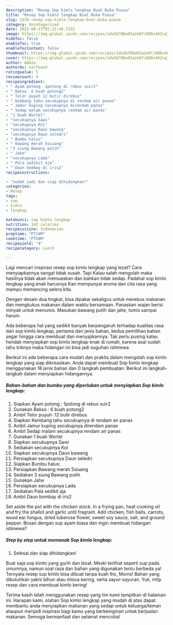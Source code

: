 ```yaml
---
description: "Resep Sop kimlo lengkap Buat Buka Puasa"
title: "Resep Sop kimlo lengkap Buat Buka Puasa"
slug: 1528-resep-sop-kimlo-lengkap-buat-buka-puasa
category: Uncategorized
date: 2022-06-27T05:22:49.732Z
image: https://img-global.cpcdn.com/recipes/1da56786e03a2e0f/680x482cq70/sop-kimlo-lengkap-foto-resep-utama.jpg
hideToc: false
enableToc: true
enableTocContent: false
thumbnail: https://img-global.cpcdn.com/recipes/1da56786e03a2e0f/680x482cq70/sop-kimlo-lengkap-foto-resep-utama.jpg
cover: https://img-global.cpcdn.com/recipes/1da56786e03a2e0f/680x482cq70/sop-kimlo-lengkap-foto-resep-utama.jpg
author: Admin
authorAv: notfound
ratingvalue: 5
reviewcount: 9
recipeingredient:
- " Ayam potong  1potong di rebus suir2"
- " Bakso  6 buah potong2"
- " Telor puyuh 12 butir direbus"
- " Kembang tahu secukupnya di rendam air panas"
- " Jamur kuping secukupnya direndam panas"
- " Sedap malam secukupnya rendam air panas"
- "1 buah Wortel"
- "secukupnya Sawi"
- "secukupnya Kol"
- "secukupnya Daun bawang"
- "secukupnya Daun seledri"
- " Bumbu halus"
- " Bawang merah 5siuang"
- "3 siung Bawang putih"
- " Jahe"
- "secukupnya Lada"
- " Pala sedikit aja"
- " Daun bombay di iris2"
recipeinstructions:

- "Sudah jadi dan siap dihidangkan!"
categories:
- Resep
tags:
- sop
- kimlo
- lengkap

katakunci: sop kimlo lengkap 
nutrition: 142 calories
recipecuisine: Indonesian
preptime: "PT14M"
cooktime: "PT58M"
recipeyield: "4"
recipecategory: Lunch

---
```



Lagi mencari inspirasi resep sop kimlo lengkap yang lezat? Cara menyiapkannya sangat tidak susah. Tapi Kalau salah mengolah maka hasilnya tidak akan memuaskan dan bahkan tidak sedap. Padahal sop kimlo lengkap yang enak harusnya Kan mempunyai aroma dan cita rasa yang mampu memancing selera kita.


Dengan desain dua tingkat, bisa dipakai sekaligus untuk merebus makanan dan mengkukus makanan dalam waktu bersamaan. Panaskan wajan berisi minyak untuk menumis. Masukan bawang putih dan jahe, tumis sampai harum.

Ada beberapa hal yang sedikit banyak berpengaruh terhadap kualitas rasa dari sop kimlo lengkap, pertama dari jenis bahan, kedua pemilihan bahan segar hingga cara membuat dan menyajikannya. Tak perlu pusing kalau hendak menyiapkan sop kimlo lengkap enak di rumah, karena asal sudah tahu triknya maka hidangan ini bisa jadi suguhan istimewa.


Berikut ini ada beberapa cara mudah dan praktis dalam mengolah sop kimlo lengkap yang siap dikreasikan. Anda dapat membuat Sop kimlo lengkap menggunakan 18 jenis bahan dan 0 langkah pembuatan. Berikut ini langkah-langkah dalam menyiapkan hidangannya.

<!--inarticleads1-->

##### Bahan-bahan dan bumbu yang diperlukan untuk menyiapkan Sop kimlo lengkap:

1. Siapkan  Ayam potong : 1potong di rebus suir2
1. Gunakan  Bakso : 6 buah potong2
1. Ambil  Telor puyuh :12 butir direbus
1. Siapkan  Kembang tahu secukupnya di rendam air panas
1. Ambil  Jamur kuping secukupnya direndam panas
1. Ambil  Sedap malam secukupnya rendam air panas
1. Gunakan 1 buah Wortel
1. Siapkan secukupnya Sawi
1. Sediakan secukupnya Kol
1. Siapkan secukupnya Daun bawang
1. Persiapkan secukupnya Daun seledri
1. Siapkan  Bumbu halus:
1. Persiapkan  Bawang merah 5siuang
1. Sediakan 3 siung Bawang putih
1. Gunakan  Jahe
1. Persiapkan secukupnya Lada
1. Sediakan  Pala sedikit aja
1. Ambil  Daun bombay di iris2


Set aside the pot with the chicken stock. In a frying pan, heat cooking oil and fry the shallot and garlic until fragrant. Add chicken, fish balls, carrots, wood ear fungus, dried tuberose flower, sweet soy sauce, salt, and ground pepper. Bosan dengan sup ayam biasa dan ingin membuat hidangan istimewa? 

<!--inarticleads2-->

##### Step by step untuk memasak Sop kimlo lengkap:


1. Selesai dan siap dihidangkan!

Buat saja sop kimlo yang gurih dan lezat. Meski terlihat seperti sup pada umumnya, namun soal rasa dan bahan yang digunakan tentu berbeda ya! Ternyata resep sup kimlo bisa dibuat tanpa kuah lho, Moms! Bahan yang dibutuhkan yakni bihun atau misoa kering, serta sayur-sayuran. Yuk, intip resep dan cara membuat kimlo kering! 

Terima kasih telah menggunakan resep yang tim kami tampilkan di halaman ini. Harapan kami, olahan Sop kimlo lengkap yang mudah di atas dapat membantu anda menyiapkan makanan yang sedap untuk keluarga/teman ataupun menjadi inspirasi bagi kamu yang berkeinginan untuk berjualan makanan. Semoga bermanfaat dan selamat mencoba!
